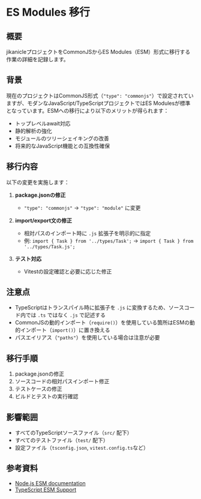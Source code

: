 # ES Modules 移行

## 概要

jikanicleプロジェクトをCommonJSからES Modules（ESM）形式に移行する作業の詳細を記録します。

## 背景

現在のプロジェクトはCommonJS形式（`"type": "commonjs"`）で設定されていますが、モダンなJavaScript/TypeScriptプロジェクトではES Modulesが標準となっています。ESMへの移行により以下のメリットが得られます：

- トップレベルawait対応
- 静的解析の強化
- モジュールのツリーシェイキングの改善
- 将来的なJavaScript機能との互換性確保

## 移行内容

以下の変更を実施します：

1. **package.jsonの修正**
   - `"type": "commonjs"` → `"type": "module"` に変更

2. **import/export文の修正**
   - 相対パスのインポート時に `.js` 拡張子を明示的に指定
   - 例: `import { Task } from '../types/Task';` → `import { Task } from '../types/Task.js';`

3. **テスト対応**
   - Vitestの設定確認と必要に応じた修正

## 注意点

- TypeScriptはトランスパイル時に拡張子を `.js` に変換するため、ソースコード内では `.ts` ではなく `.js` で記述する
- CommonJSの動的インポート（`require()`）を使用している箇所はESMの動的インポート（`import()`）に置き換える
- パスエイリアス（`"paths"`）を使用している場合は注意が必要

## 移行手順

1. package.jsonの修正
2. ソースコードの相対パスインポート修正
3. テストケースの修正
4. ビルドとテストの実行確認

## 影響範囲

- すべてのTypeScriptソースファイル（`src/` 配下）
- すべてのテストファイル（`test/` 配下）
- 設定ファイル（`tsconfig.json`, `vitest.config.ts`など）

## 参考資料

- [Node.js ESM documentation](https://nodejs.org/api/esm.html)
- [TypeScript ESM Support](https://www.typescriptlang.org/docs/handbook/esm-node.html)